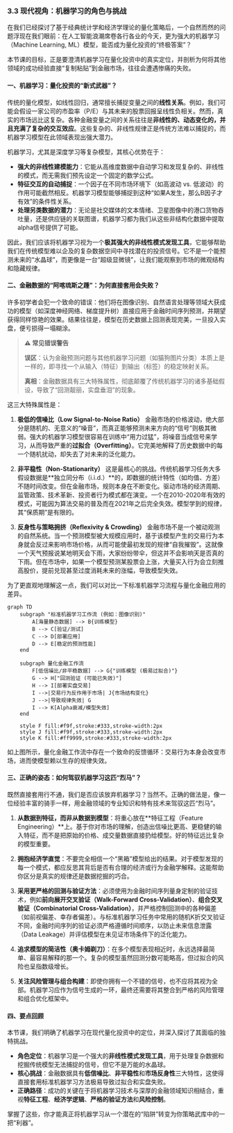 ### 3.3 现代视角：机器学习的角色与挑战

在我们已经探讨了基于经典统计学和经济学理论的量化策略后，一个自然而然的问题浮现在我们眼前：在人工智能浪潮席卷各行各业的今天，更为强大的机器学习（Machine Learning, ML）模型，能否成为量化投资的“终极答案”？

本节课的目标，正是要澄清机器学习在量化投资中的真实定位，并剖析为何将其他领域的成功经验直接“复制粘贴”到金融市场，往往会遭遇惨痛的失败。

#### 一、机器学习：量化投资的“新式武器”？

传统的量化模型，如线性回归，通常擅长捕捉变量之间的**线性关系**。例如，我们可能会假设一家公司的市盈率（P/E）与其未来的股票回报呈线性负相关。然而，真实的市场远比这复杂。各种金融变量之间的关系往往是**非线性的、动态变化的，并且充满了复杂的交互效应**。这些复杂的、非线性规律正是传统方法难以捕捉的，而机器学习模型在此领域表现出强大潜力。

机器学习，尤其是深度学习等复杂模型，其核心优势在于：

*   **强大的非线性建模能力**：它能从高维度数据中自动学习和发现复杂的、非线性的模式，而无需我们预先设定一个固定的数学公式。
*   **特征交互的自动捕捉**：一个因子在不同市场环境下（如高波动 vs. 低波动）的作用可能截然相反。机器学习模型能够捕捉到这种“如果A发生，那么B因子才有效”的条件性关系。
*   **处理另类数据的潜力**：无论是社交媒体的文本情绪、卫星图像中的港口货物吞吐量，还是供应链的关联图谱，机器学习都为我们从这些非结构化数据中提取alpha信号提供了可能。

因此，我们应该将机器学习视为一个**极其强大的非线性模式发现工具**，它能够帮助我们在传统模型难以企及的复杂数据空间中寻找潜在的投资信号。它不是一个能预测未来的“水晶球”，而更像是一台“超级显微镜”，让我们能观察到市场的微观结构和隐藏规律。

#### 二、金融数据的“阿喀琉斯之踵”：为何直接套用会失败？

许多初学者会犯一个致命的错误：他们将在图像识别、自然语言处理等领域大获成功的模型（如深度神经网络、梯度提升树）直接应用于金融时间序列预测，并期望获得同样惊艳的效果。结果往往是，模型在历史数据上回测表现完美，一旦投入实盘，便亏损得一塌糊涂。

> **⚠️ 常见错误警告**
>
> **误区**：认为金融预测问题与其他机器学习问题（如猫狗图片分类）本质上是一样的，即寻找一个从输入（特征）到输出（标签）的稳定映射关系。
>
> **真相**：金融数据具有三大特殊属性，彻底颠覆了传统机器学习的诸多基础假设，导致了“回测靓丽，实盘垂泪”的现象。

这三大特殊属性是：

1.  **极低的信噪比（Low Signal-to-Noise Ratio）**
    金融市场的价格波动，绝大部分是随机的、无意义的“噪音”，而真正能够预测未来方向的“信号”则极其微弱。强大的机器学习模型很容易在训练中“用力过猛”，将噪音当成信号来学习，从而导致严重的**过拟合（Overfitting）**。它完美地解释了历史数据中的每一个随机扰动，却失去了对未来的泛化能力。

2.  **非平稳性（Non-Stationarity）**
    这是最核心的挑战。传统机器学习任务大多假设数据是**独立同分布（i.i.d.）**的，即数据的统计特性（如均值、方差）不随时间改变。但在金融市场，规则本身在不断变化。驱动市场的经济周期、监管政策、技术革新、投资者行为模式都在演变。一个在2010-2020年有效的模式，可能因为算法交易的普及而在2021年之后完全失效。模型学到的规律，其“保质期”是有限的。

3.  **反身性与策略拥挤（Reflexivity & Crowding）**
    金融市场不是一个被动观测的自然系统。当一个预测模型被大规模应用时，基于该模型产生的交易行为本身就会反过来影响市场价格，从而可能使最初发现的规律“自我摧毁”。这就像一个天气预报说某地明天会下雨，大家纷纷带伞，但这并不会影响天是否真的下雨。但在市场中，如果一个模型预测某股票会上涨，大量买入行为会立刻推高股价，提前兑现甚至过度消耗未来的涨幅，导致模型失效。

为了更直观地理解这一点，我们可以对比一下标准机器学习流程与量化金融应用的差异。

```mermaid
graph TD
    subgraph "标准机器学习工作流 (例如：图像识别)"
        A[海量静态数据] --> B{训练模型}
        B --> C[验证/测试]
        C --> D[部署应用]
        D --> E[稳定的预测性能]
    end

    subgraph 量化金融工作流
        F[低信噪比/非平稳数据] --> G{"训练模型 (极易过拟合)"}
        G --> H["回测验证 (可能已失效)"]
        H --> I[部署实盘交易]
        I -->|交易行为反作用于市场| J{市场结构变化}
        J -->|导致规律失效| G
        I --> K[Alpha衰减/模型失效]
    end

    style F fill:#f9f,stroke:#333,stroke-width:2px
    style J fill:#f9f,stroke:#333,stroke-width:2px
    style K fill:#ff9999,stroke:#333,stroke-width:2px
```

如上图所示，量化金融工作流中存在一个致命的反馈循环：交易行为本身会改变市场，进而使模型赖以生存的规律失效。

#### 三、正确的姿态：如何驾驭机器学习这匹“烈马”？

既然直接套用行不通，我们是否应该放弃机器学习？当然不。正确的做法是，像一位经验丰富的骑手一样，用金融领域的专业知识和特有技术来驾驭这匹“烈马”。

1.  **从数据到特征，而非从数据到模型**：将重心放在**特征工程（Feature Engineering）**上。基于你对市场的理解，创造出信噪比更高、更稳健的输入特征，而不是把原始的价格、成交量数据直接扔给模型。好的特征远比复杂的模型重要。

2.  **拥抱经济学直觉**：不要完全相信一个“黑箱”模型给出的结果。对于模型发现的每一个模式，都应反思其背后是否有合理的经济或行为金融学解释。这能帮助你区分是真实的规律还是数据挖掘的巧合。

3.  **采用更严格的回测与验证方法**：必须使用为金融时间序列量身定制的验证技术，例如**前向展开交叉验证（Walk-Forward Cross-Validation）**、**组合交叉验证（Combinatorial Cross-Validation）**，并严格控制回测中的各种偏差（如前视偏差、幸存者偏差）。与标准机器学习任务中常用的随机K折交叉验证不同，金融时间序列的验证必须严格遵循时间顺序，以防止未来信息泄露（Data Leakage）并评估模型在未见证市场条件下的泛化能力。

4.  **追求模型的简洁性（奥卡姆剃刀）**：在多个模型表现相近时，永远选择最简单、最容易解释的那一个。复杂的模型虽然回测分数可能略高，但过拟合的风险也呈指数级增长。

5.  **关注风险管理与组合构建**：即使你拥有一个不错的信号，也不应将其视为全部。机器学习应作为信号生成的一环，最终还需要将其整合到严格的风险管理和组合优化框架中。

#### 四、要点回顾

本节课，我们明确了机器学习在现代量化投资中的定位，并深入探讨了其面临的独特挑战。

*   **角色定位**：机器学习是一个强大的**非线性模式发现工具**，用于处理复杂数据和挖掘传统模型无法捕捉的信号，但它不是万能的水晶球。
*   **核心挑战**：金融数据具有**低信噪比**、**非平稳性**和**市场反身性**三大特性，这使得直接套用标准机器学习方法极易导致过拟合和实盘失败。
*   **正确路径**：成功的关键在于将机器学习技术与深厚的金融领域知识相结合，重视**特征工程**、**经济学逻辑**、**严格的验证方法**和**风险控制**。

掌握了这些，你才能真正将机器学习从一个潜在的“陷阱”转变为你策略武库中的一把“利器”。